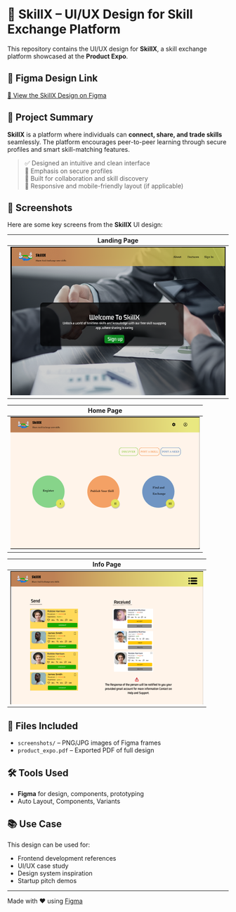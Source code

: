 # 🎨 SkillX – UI/UX Design for Skill Exchange Platform

This repository contains the UI/UX design for **SkillX**, a skill exchange platform showcased at the **Product Expo**.

## 🔗 Figma Design Link
[🔗 View the SkillX Design on Figma](https://www.figma.com/design/bfYQSe6ZI3Y08YRRGx271D/product_expo?node-id=0-1&t=RGYAK06qtLhwzm1Y-1)

## 🧠 Project Summary

**SkillX** is a platform where individuals can **connect, share, and trade skills** seamlessly. The platform encourages peer-to-peer learning through secure profiles and smart skill-matching features.

> ✅ Designed an intuitive and clean interface  
> 🔐 Emphasis on secure profiles  
> 🤝 Built for collaboration and skill discovery  
> 📱 Responsive and mobile-friendly layout (if applicable)

## 📸 Screenshots

Here are some key screens from the **SkillX** UI design:

| Landing Page |
|--------------|
| ![Landing](screenshots/landing.png) | 

| Home Page |
|--------------|
![Home](screenshots/home.png) | 

| Info Page |
|--------------|
![Info](screenshots/info.png) |

## 📁 Files Included
- `screenshots/` – PNG/JPG images of Figma frames  
- `product_expo.pdf` – Exported PDF of full design

## 🛠️ Tools Used
- **Figma** for design, components, prototyping
- Auto Layout, Components, Variants

## 📚 Use Case
This design can be used for:
- Frontend development references
- UI/UX case study
- Design system inspiration
- Startup pitch demos

---

Made with ❤️ using [Figma](https://www.figma.com)
